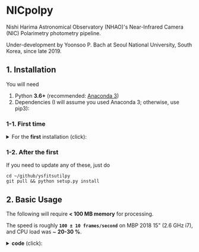 # NICpolpy
Nishi Harima Astronomical Observatory (NHAO)'s Near-Infrared Camera (NIC) Polarimetry photometry pipeline.

Under-development by Yoonsoo P. Bach at Seoul National University, South Korea, since late 2019.



## 1. Installation
You will need
1. Python **3.6+** (recommended: [Anaconda 3](https://www.anaconda.com/distribution/#download-section))
2. Dependencies (I will assume you used Anaconda 3; otherwise, use pip3):

### 1-1. First time
<details><summary>For the <b>first</b> installation (click):</summary>
<pre>
# On terminal
conda install -c astropy astroquery photutils ccdproc astroscrappy
conda install -c openastronomy sep
cd ~            # whatever directory you want
mkdir github    # whatever name you want
git clone https://github.com/ysBach/ysfitsutilpy.git
cd ysfitsutilpy && python setup.py install && cd ..
git clone https://github.com/ysBach/ysphotutilpy.git
cd ysphotutilpy && python setup.py install && cd ..
git clone https://github.com/ysBach/NICpolpy.git
cd NICpolpy && python setup.py install && cd ..
</pre>
</details>

### 1-2. After the first
If you need to update any of these, just do
```
cd ~/github/ysfitsutilpy
git pull && python setup.py install
```



## 2. Basic Usage
The following will require **< 100 MB memory** for processing.

The speed is roughly **``100 ± 10 frames/second``** on MBP 2018 15" (2.6 GHz i7), and CPU load was ~ **20-30 %**.

<details><summary><b>code</b> (click):</summary>
<p>
<pre>
from pathlib import Path
import nicpolpy as nic
import ysfitsutilpy as yfu
#%%
top = Path("your/folder/path/from_current_pwd_of_python_or_absolute_path_to_it")
cal = Path("calibrated/data/will_be_saved_in_this_folder")
Path.mkdir(cal, exist_ok=True, parents=True)
allfits = list(top.glob("*.fits"))
allfits.sort()
summary = yfu.make_summary(allfits,
                        keywords=nic.USEFUL_KEYS,
                        pandas=True,
                        output=f"{top.name}.csv")
#%%
object_name = 'Vesta'
object_mask = summary['OBJECT'].str.lower() == object_name.lower()
obj_fpaths = summary[object_mask]['file'].values
#%%
# single image example:
nicimg = nic.NICPolImage(obj_fpaths[0], verbose=True)
nicimg.preproc(do_verti=True,
            verti_fitting_sections=None,
            verti_method='median',
            verti_sigclip_kw=dict(sigma=2, maxiters=5),
            do_fouri=False,
            do_crrej=True,
            verbose=True,
            verbose_crrej=True)
nicimg.find_obj(thresh=3, verbose=True)
nicimg.ellipphot_sep(f_ap=(2, 2), verbose=True)
#%%
# multiple image example:
for fpath in obj_fpaths:
    fpath = Path(fpath)
    out = [cal/f"{fpath.stem}_o.fits", cal/f"{fpath.stem}_e.fits"]
    #
    nicimg = nic.NICPolImage(fpath, verbose=False)
    nicimg.preproc(do_fouri=False, verbose_crrej=False, verbose=False)
    nicimg.find_obj(thresh=1, verbose=False)
    nicimg.ellipphot_sep(f_ap=(2, 2), fwhm=(11., 11.), fix_fwhm=False, verbose=False)
    #
    for outpath, ccd in zip(out, [nicimg.ccd_o_proc, nicimg.ccd_e_proc]):
        ccd.write(outpath, overwrite=True)
</pre>
</p>
</detail>

I tried my best to put the most detailed log to the FITS header, so *please refer to the verbose output as well as FITS header*.

<details><summary> <b>Also try</b> (click):</summary>
<p>
<pre>
for k in list(vars(nicimg).keys()):
    print(k)
# Try such as
nicimg.ccd_o_bdfx.write('test_bdfx.fits', overwrite=True)
</pre>
</p>
</detail>

All the preprocessing intermediate results are stored, with appropriate header information.



## Note
Some data from NHAO NIC is in 32-bit format, using twice the storage than required. You may use the following snippet to **convert those into 16-bit** without losing any dynamic range.

<details><summary> <b>code</b> (click):</summary>
<p>
<pre>
from pathlib import Path
import numpy as np
from astropy.io import fits
import ysfitsutilpy as yfu
import nicpolpy as nic
#%%
top = Path("folder/where/your_data_is_stored")
out = Path("output/path")
allfits = list(top.glob("**/*.fits"))
#allfits = (top/"4_Vesta_20191218_NHAO_NIC/").glob('*.fits')
#%%
for fpath in allfits:
    # select only raw data
    if ".pcr." in str(fpath):
        continue
    ccd_32bit = yfu.load_ccd(fpath)
    ccd_16bit = ccd_32bit.copy()
    ccd_16bit = yfu.CCDData_astype(ccd_16bit, dtype='int16')
    outpath = out/f"{fpath.name}"
    # Or you can tune like this:
    # outname = (f"{fpath.stem}"
    #            + f"_{ccd_16bit.header['OBJECT']}"
    #            + f"_{ccd_16bit.header['EXPTIME']:.1f}.fits")
    # try:
    #     counter = fpath.stem.split('_')[1]
    # except IndexError:
    #     counter = None
    # ccd_16bit.header['COUNTER'] = (counter, "Image counter of the day, 1-indexing")
    # outpath = Path(*fpath.parts[6:-1])/outname
    # try:
    #     ccd_16bit.header["MJD-STR"] = float(ccd_16bit.header["MJD-STR"])
    #     ccd_16bit.header["MJD-END"] = float(ccd_16bit.header["MJD-END"])
    # except KeyError:
    #     pass
    try:
        ccd_16bit.write(outpath, overwrite=True)
    except FileNotFoundError:
        outpath.parent.mkdir(parents=True)
        ccd_16bit.write(outpath, overwrite=True)
</pre>
</p>
</detail>

